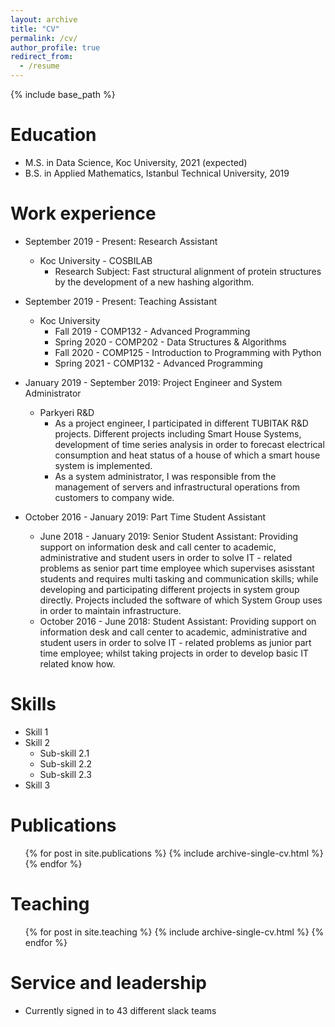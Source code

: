 ```yaml
---
layout: archive
title: "CV"
permalink: /cv/
author_profile: true
redirect_from:
  - /resume
---
```


{% include base_path %}

Education
======
* M.S. in Data Science, Koc University, 2021 (expected)
* B.S. in Applied Mathematics, Istanbul Technical University, 2019

Work experience
======
* September 2019 - Present: Research Assistant
  * Koc University - COSBILAB
    * Research Subject: Fast structural alignment of protein structures by the development of a new hashing algorithm.
* September 2019 - Present: Teaching Assistant
  * Koc University
    * Fall 2019 - COMP132 - Advanced Programming
    * Spring 2020 - COMP202 - Data Structures & Algorithms
    * Fall 2020 - COMP125 - Introduction to Programming with Python
    * Spring 2021 - COMP132 - Advanced Programming
* January 2019 - September 2019: Project Engineer and System Administrator 
  * Parkyeri R&D
    * As a project engineer, I participated in different TUBITAK R&D projects. Different projects including Smart House Systems, development of time series analysis in order to forecast electrical consumption and heat status of a house of which a smart house system is implemented.
    * As a system administrator, I was responsible from the management of servers and infrastructural operations from customers to company wide.

* October 2016 - January 2019: Part Time Student Assistant
  * June 2018 - January 2019: Senior Student Assistant: Providing support on information desk and call center to academic, administrative and student users in order to solve IT - related problems as senior part time employee which supervises asisstant students and requires multi tasking and communication skills; while developing and participating different projects in system group directly. Projects included the software of which System Group uses in order to maintain infrastructure.
  * October 2016 - June 2018: Student Assistant: Providing support on information desk and call center to academic, administrative and student users in order to solve IT - related problems as junior part time employee; whilst taking projects in order to develop basic IT related know how.
  
Skills
======
* Skill 1
* Skill 2
  * Sub-skill 2.1
  * Sub-skill 2.2
  * Sub-skill 2.3
* Skill 3

Publications
======
  <ul>{% for post in site.publications %}
    {% include archive-single-cv.html %}
  {% endfor %}</ul>
  
Teaching
======
  <ul>{% for post in site.teaching %}
    {% include archive-single-cv.html %}
  {% endfor %}</ul>
  
Service and leadership
======
* Currently signed in to 43 different slack teams
